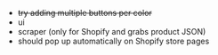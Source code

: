 - ~~try adding multiple buttons per color~~
- ui
- scraper (only for Shopify and grabs product JSON)
- should pop up automatically on Shopify store pages
